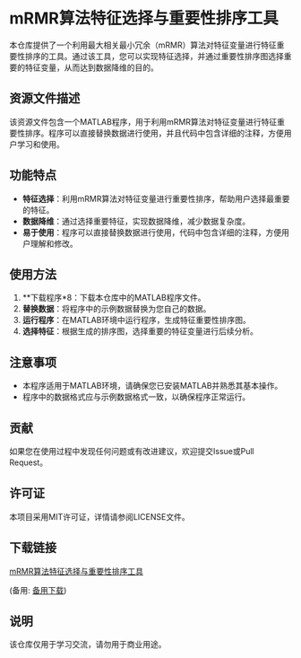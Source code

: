 # mRMR算法特征选择与重要性排序工具

本仓库提供了一个利用最大相关最小冗余（mRMR）算法对特征变量进行特征重要性排序的工具。通过该工具，您可以实现特征选择，并通过重要性排序图选择重要的特征变量，从而达到数据降维的目的。

## 资源文件描述

该资源文件包含一个MATLAB程序，用于利用mRMR算法对特征变量进行特征重要性排序。程序可以直接替换数据进行使用，并且代码中包含详细的注释，方便用户学习和使用。

## 功能特点

- **特征选择**：利用mRMR算法对特征变量进行重要性排序，帮助用户选择最重要的特征。
- **数据降维**：通过选择重要特征，实现数据降维，减少数据复杂度。
- **易于使用**：程序可以直接替换数据进行使用，代码中包含详细的注释，方便用户理解和修改。

## 使用方法

1. **下载程序*8：下载本仓库中的MATLAB程序文件。
2. **替换数据**：将程序中的示例数据替换为您自己的数据。
3. **运行程序**：在MATLAB环境中运行程序，生成特征重要性排序图。
4. **选择特征**：根据生成的排序图，选择重要的特征变量进行后续分析。

## 注意事项

- 本程序适用于MATLAB环境，请确保您已安装MATLAB并熟悉其基本操作。
- 程序中的数据格式应与示例数据格式一致，以确保程序正常运行。

## 贡献

如果您在使用过程中发现任何问题或有改进建议，欢迎提交Issue或Pull Request。

## 许可证

本项目采用MIT许可证，详情请参阅LICENSE文件。

## 下载链接
[mRMR算法特征选择与重要性排序工具](https://pan.quark.cn/s/babffd16fd9f) 

(备用: [备用下载](https://pan.baidu.com/s/1rnrHe9bqwtztgDNbyJSfPw?pwd=tx9m))

## 说明

该仓库仅用于学习交流，请勿用于商业用途。
